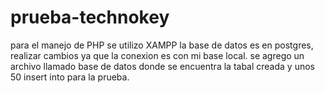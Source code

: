 # prueba-technokey
para el manejo de PHP se utilizo XAMPP
la base de datos es en postgres, realizar cambios ya que la conexion es con mi base local.
se agrego un archivo llamado base de datos donde se encuentra la tabal creada y unos 50 insert into para la prueba.
